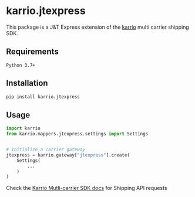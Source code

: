 
# karrio.jtexpress

This package is a J&T Express extension of the [karrio](https://pypi.org/project/karrio) multi carrier shipping SDK.

## Requirements

`Python 3.7+`

## Installation

```bash
pip install karrio.jtexpress
```

## Usage

```python
import karrio
from karrio.mappers.jtexpress.settings import Settings


# Initialize a carrier gateway
jtexpress = karrio.gateway["jtexpress"].create(
    Settings(
        ...
    )
)
```

Check the [Karrio Mutli-carrier SDK docs](https://docs.karrio.io) for Shipping API requests

